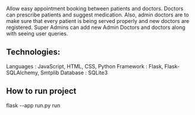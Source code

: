 Allow easy appointment booking between patients and doctors. Doctors can prescribe patients and suggest medication. Also, admin doctors are to make sure that every patient is being served properly and new doctors are registered. Super Admins can add new Admin Doctors and doctors along with seeing user queries.

## Technologies: <br>
Languages : JavaScript, HTML, CSS, Python
Framework : Flask, Flask-SQLAlchemy, Smtplib
Database : SQLite3

## How to run project <br>
flask --app run.py run 
